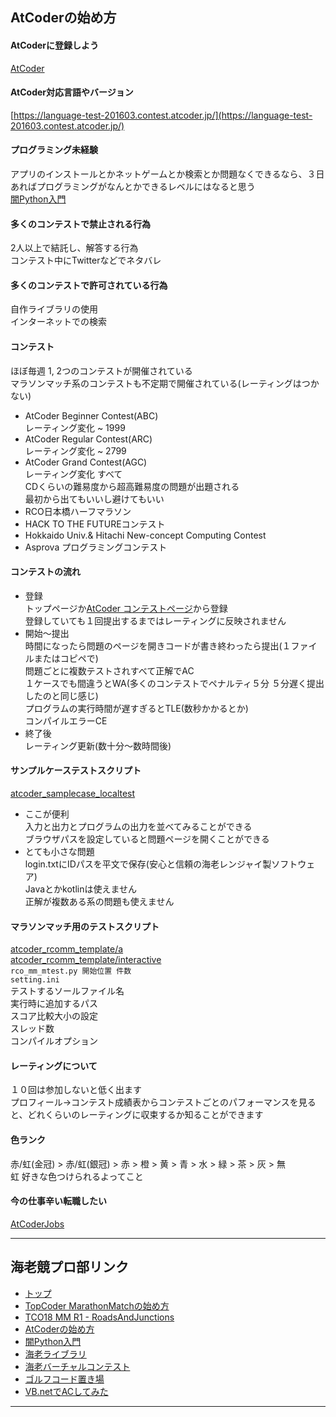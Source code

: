 ## AtCoderの始め方

#### AtCoderに登録しよう
[AtCoder](https://atcoder.jp/?lang=ja)

#### AtCoder対応言語やバージョン
[https://language-test-201603.contest.atcoder.jp/](https://language-test-201603.contest.atcoder.jp/)

#### プログラミング未経験
アプリのインストールとかネットゲームとか検索とか問題なくできるなら、３日あればプログラミングがなんとかできるレベルにはなると思う  
[闇Python入門](https://github.com/ebi-cp/docs/blob/master/dark-pythonista.md)

#### 多くのコンテストで禁止される行為
2人以上で結託し、解答する行為  
コンテスト中にTwitterなどでネタバレ  

#### 多くのコンテストで許可されている行為
自作ライブラリの使用  
インターネットでの検索  

#### コンテスト
ほぼ毎週 1, 2つのコンテストが開催されている  
マラソンマッチ系のコンテストも不定期で開催されている(レーティングはつかない)  
- AtCoder Beginner Contest(ABC)  
レーティング変化 ~ 1999  
- AtCoder Regular Contest(ARC)  
レーティング変化 ~ 2799  
- AtCoder Grand Contest(AGC)  
レーティング変化 すべて  
CDくらいの難易度から超高難易度の問題が出題される  
最初から出てもいいし避けてもいい  
- RCO日本橋ハーフマラソン  
- HACK TO THE FUTUREコンテスト  
- Hokkaido Univ.& Hitachi New-concept Computing Contest  
- Asprova プログラミングコンテスト  

#### コンテストの流れ
- 登録  
トップページか[AtCoder コンテストページ](https://atcoder.jp/contests/)から登録  
登録していても１回提出するまではレーティングに反映されません
- 開始～提出  
時間になったら問題のページを開きコードが書き終わったら提出(１ファイルまたはコピペで)  
問題ごとに複数テストされすべて正解でAC  
１ケースでも間違うとWA(多くのコンテストでペナルティ５分 ５分遅く提出したのと同じ感じ)  
プログラムの実行時間が遅すぎるとTLE(数秒かかるとか)  
コンパイルエラーCE  
- 終了後  
レーティング更新(数十分～数時間後)

#### サンプルケーステストスクリプト
[atcoder_samplecase_localtest](https://github.com/ebicochineal/atcoder_samplecase_localtest)  
- ここが便利  
入力と出力とプログラムの出力を並べてみることができる  
ブラウザパスを設定していると問題ページを開くことができる  
- とても小さな問題  
login.txtにIDパスを平文で保存(安心と信頼の海老レンジャイ製ソフトウェア)  
Javaとかkotlinは使えません  
正解が複数ある系の問題も使えません  
#### マラソンマッチ用のテストスクリプト
[atcoder_rcomm_template/a](https://github.com/ebicochineal/marathon_match/tree/master/atcoder_rcomm_template/a)  
[atcoder_rcomm_template/interactive](https://github.com/ebicochineal/marathon_match/tree/master/atcoder_rcomm_template/interactive)  
```rco_mm_mtest.py 開始位置 件数```  
```setting.ini```  
テストするソールファイル名  
実行時に追加するパス  
スコア比較大小の設定  
スレッド数  
コンパイルオプション  

#### レーティングについて
１０回は参加しないと低く出ます  
プロフィール->コンテスト成績表からコンテストごとのパフォーマンスを見ると、どれくらいのレーティングに収束するか知ることができます  
#### 色ランク  
赤/虹(金冠) > 赤/虹(銀冠) > 赤 > 橙 > 黄 > 青 > 水 > 緑 > 茶 > 灰 > 無  
虹 好きな色つけられるよってこと  

#### 今の仕事辛い転職したい
[AtCoderJobs](https://jobs.atcoder.jp/)

  
---
## 海老競プロ部リンク
- [トップ](https://github.com/ebi-cp/docs/blob/master/README.md)
- [TopCoder MarathonMatchの始め方](https://github.com/ebi-cp/docs/blob/master/start-topcoder-marathon-match.md)
- [TCO18 MM R1 - RoadsAndJunctions](https://github.com/ebi-cp/docs/blob/master/TopCoderMM/RoadsAndJunctions.md)
- [AtCoderの始め方](https://github.com/ebi-cp/docs/blob/master/start-atcoder.md)
- [闇Python入門](https://github.com/ebi-cp/docs/blob/master/dark-pythonista.md)
- [海老ライブラリ](https://github.com/ebi-cp/docs/tree/master/library)
- [海老バーチャルコンテスト](https://github.com/ebi-cp/docs/blob/master/ebi-virtual-contest.md)
- [ゴルフコード置き場](https://github.com/ebi-cp/golf)
- [VB.netでACしてみた](https://github.com/ebi-cp/vb/tree/master/ebicochineal)
---

